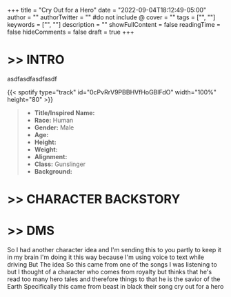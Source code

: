 +++
title = "Cry Out for a Hero"
date = "2022-09-04T18:12:49-05:00"
author = ""
authorTwitter = "" #do not include @
cover = ""
tags = ["", ""]
keywords = ["", ""]
description = ""
showFullContent = false
readingTime = false
hideComments = false
draft = true
+++

# >> INTRO

asdfasdfasdfasdf

{{< spotify type="track" id="0cPvRrV9PBBHVfHoGBlFdO" width="100%" height="80" >}}

>* **Title/Inspired Name:**   
>* **Race:** Human  
>* **Gender:** Male  
>* **Age:**   
>* **Height:**   
>* **Weight:**   
>* **Alignment:** 
>* **Class:** Gunslinger  
>* **Background:** 


# >> CHARACTER BACKSTORY



# >> DMS

So I had another character idea and I'm sending this to you partly to keep it in my brain
I'm doing it this way because I'm using voice to text while driving
But
The idea
So this came from one of the songs I was listening to but I thought of a character who comes from royalty but thinks that he's read too many hero tales and therefore things to that he is the savior of the Earth
Specifically this came from beast in black their song cry out for a hero